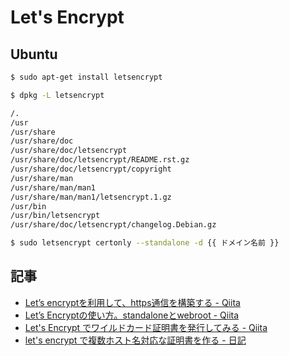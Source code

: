 # Let's Encrypt

## Ubuntu

~~~bash
$ sudo apt-get install letsencrypt
~~~

~~~bash 
$ dpkg -L letsencrypt

/.
/usr
/usr/share
/usr/share/doc
/usr/share/doc/letsencrypt
/usr/share/doc/letsencrypt/README.rst.gz
/usr/share/doc/letsencrypt/copyright
/usr/share/man
/usr/share/man/man1
/usr/share/man/man1/letsencrypt.1.gz
/usr/bin
/usr/bin/letsencrypt
/usr/share/doc/letsencrypt/changelog.Debian.gz
~~~

~~~bash
$ sudo letsencrypt certonly --standalone -d {{ ドメイン名前 }}
~~~

## 記事

- [Let’s encryptを利用して、https通信を構築する - Qiita](https://qiita.com/kouji555/items/4dbccc6aad32278e2cc6)
- [Let’s Encryptの使い方。standaloneとwebroot - Qiita](https://qiita.com/f_uto/items/4178a9fdd657b78672ea)
- [Let's Encrypt でワイルドカード証明書を発行してみる - Qiita](https://qiita.com/noumia/items/64d8bb59e35151fc4fd6)
- [let's encrypt で複数ホスト名対応な証明書を作る - 日記](https://tnamao.hatenablog.com/entry/2016/08/21/173521)
